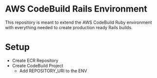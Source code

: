 # AWS CodeBuild Rails Environment

This repository is meant to extend the AWS CodeBuild Ruby environment with everything needed to create production ready Rails builds.

# Setup

- Create ECR Repository
- Create CodeBuild Project
  - Add REPOSITORY_URI to the ENV
